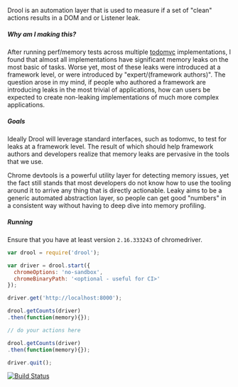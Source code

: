 Drool is an automation layer that is used to measure if a set of "clean" actions results in a DOM and or Listener leak.

##### Why am I making this?

After running perf/memory tests across multiple [todomvc](https://github.com/tastejs/todomvc) implementations, I found that almost all implementations have significant memory leaks on the most basic of tasks. Worse yet, most of these leaks were introduced at a framework level, or were introduced by "expert/(framework authors)". The question arose in my mind, if people who authored a framework are introducing leaks in the most trivial of applications, how can users be expected to create non-leaking implementations of much more complex applications.

##### Goals

Ideally Drool will leverage standard interfaces, such as todomvc, to test for leaks at a framework level. The result of which should help framework authors and developers realize that memory leaks are pervasive in the tools that we use.

Chrome devtools is a powerful utility layer for detecting memory issues, yet the fact still stands that most developers do not know how to use the tooling around it to arrive any thing that is directly actionable. Leaky aims to be a generic automated abstraction layer, so people can get good "numbers" in a consistent way without having to deep dive into memory profiling.

##### Running

Ensure that you have at least version `2.16.333243` of chromedriver.


```js
var drool = require('drool');

var driver = drool.start({
  chromeOptions: 'no-sandbox',
  chromeBinaryPath: '<optional - useful for CI>'
});

driver.get('http://localhost:8000');

drool.getCounts(driver)
.then(function(memory){});

// do your actions here

drool.getCounts(driver)
.then(function(memory){});

driver.quit();
```

[![Build Status](https://travis-ci.org/samccone/drool.svg?branch=master)](https://travis-ci.org/samccone/drool)
